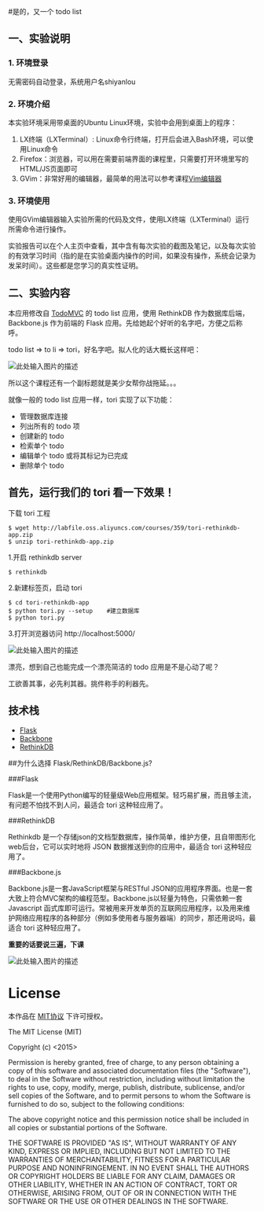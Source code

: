 #是的，又一个 todo list

## 一、实验说明


### 1. 环境登录

无需密码自动登录，系统用户名shiyanlou

### 2. 环境介绍

本实验环境采用带桌面的Ubuntu Linux环境，实验中会用到桌面上的程序：

1. LX终端（LXTerminal）: Linux命令行终端，打开后会进入Bash环境，可以使用Linux命令
2. Firefox：浏览器，可以用在需要前端界面的课程里，只需要打开环境里写的HTML/JS页面即可
3. GVim：非常好用的编辑器，最简单的用法可以参考课程[Vim编辑器](http://www.shiyanlou.com/courses/2)

### 3. 环境使用

使用GVim编辑器输入实验所需的代码及文件，使用LX终端（LXTerminal）运行所需命令进行操作。


实验报告可以在个人主页中查看，其中含有每次实验的截图及笔记，以及每次实验的有效学习时间（指的是在实验桌面内操作的时间，如果没有操作，系统会记录为发呆时间）。这些都是您学习的真实性证明。


## 二、实验内容

本应用修改自 [TodoMVC](http://todomvc.com/) 的 todo list 应用，使用 RethinkDB 作为数据库后端，Backbone.js 作为前端的 Flask 应用。先给她起个好听的名字吧，方便之后称呼。

todo list => to li => tori，好名字吧。拟人化的话大概长这样吧：

![此处输入图片的描述](https://dn-anything-about-doc.qbox.me/document-uid8834labid1130timestamp1468333456866.png/wm)

所以这个课程还有一个副标题就是美少女帮你战拖延。。。

就像一般的 todo list 应用一样，tori 实现了以下功能：

* 管理数据库连接
* 列出所有的 todo 项
* 创建新的 todo
* 检索单个 todo
* 编辑单个 todo 或将其标记为已完成
* 删除单个 todo


## 首先，运行我们的 tori 看一下效果！

下载 tori 工程

    $ wget http://labfile.oss.aliyuncs.com/courses/359/tori-rethinkdb-app.zip
    $ unzip tori-rethinkdb-app.zip

1.开启 rethinkdb server
    
    $ rethinkdb

2.新建标签页，启动 tori
    
    $ cd tori-rethinkdb-app
    $ python tori.py --setup    #建立数据库
    $ python tori.py

3.打开浏览器访问 http://localhost:5000/

![此处输入图片的描述](https://dn-anything-about-doc.qbox.me/document-uid8834labid1130timestamp1436856242258.png?watermark/1/image/aHR0cDovL3N5bC1zdGF0aWMucWluaXVkbi5jb20vaW1nL3dhdGVybWFyay5wbmc=/dissolve/60/gravity/SouthEast/dx/0/dy/10)


漂亮，想到自己也能完成一个漂亮简洁的 todo 应用是不是心动了呢？

工欲善其事，必先利其器。挑件称手的利器先。

## 技术栈 

* [Flask](http://flask.pocoo.org)
* [Backbone](http://backbonejs.org)
* [RethinkDB](http://www.rethinkdb.com)

##为什么选择 Flask/RethinkDB/Backbone.js?

###Flask

Flask是一个使用Python编写的轻量级Web应用框架。轻巧易扩展，而且够主流，有问题不怕找不到人问，最适合 tori 这种轻应用了。

###RethinkDB

Rethinkdb 是一个存储json的文档型数据库，操作简单，维护方便，且自带图形化web后台，它可以实时地将 JSON 数据推送到你的应用中，最适合 tori 这种轻应用了。

###Backbone.js

Backbone.js是一套JavaScript框架与RESTful JSON的应用程序界面。也是一套大致上符合MVC架构的编程范型。Backbone.js以轻量为特色，只需依赖一套Javascript 函式库即可运行。常被用来开发单页的互联网应用程序，以及用来维护网络应用程序的各种部分（例如多使用者与服务器端）的同步，那还用说吗，最适合 tori 这种轻应用了。


**重要的话要说三遍，下课**

![此处输入图片的描述](https://dn-anything-about-doc.qbox.me/document-uid8834labid1130timestamp1436843919332.png?watermark/1/image/aHR0cDovL3N5bC1zdGF0aWMucWluaXVkbi5jb20vaW1nL3dhdGVybWFyay5wbmc=/dissolve/60/gravity/SouthEast/dx/0/dy/10)

# License #

本作品在 [MIT协议](http://opensource.org/licenses/mit-license.php) 下许可授权。

The MIT License (MIT)

Copyright (c) <2015> <shiyanlou>

Permission is hereby granted, free of charge, to any person obtaining a copy
of this software and associated documentation files (the "Software"), to deal
in the Software without restriction, including without limitation the rights
to use, copy, modify, merge, publish, distribute, sublicense, and/or sell
copies of the Software, and to permit persons to whom the Software is
furnished to do so, subject to the following conditions:

The above copyright notice and this permission notice shall be included in
all copies or substantial portions of the Software.

THE SOFTWARE IS PROVIDED "AS IS", WITHOUT WARRANTY OF ANY KIND, EXPRESS OR
IMPLIED, INCLUDING BUT NOT LIMITED TO THE WARRANTIES OF MERCHANTABILITY,
FITNESS FOR A PARTICULAR PURPOSE AND NONINFRINGEMENT. IN NO EVENT SHALL THE
AUTHORS OR COPYRIGHT HOLDERS BE LIABLE FOR ANY CLAIM, DAMAGES OR OTHER
LIABILITY, WHETHER IN AN ACTION OF CONTRACT, TORT OR OTHERWISE, ARISING FROM,
OUT OF OR IN CONNECTION WITH THE SOFTWARE OR THE USE OR OTHER DEALINGS IN
THE SOFTWARE.

